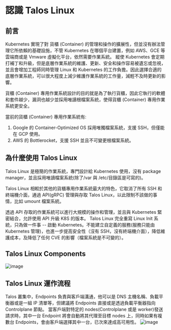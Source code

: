 # 認識 Talos Linux

## 前言
Kubernetes 實現了對 貨櫃 (Container) 的管理和操作的擴展性，但並沒有辦法管理它所依賴的基礎設施，不管 Kubernetes 在哪個平台建置，例如 AWS、GCE 等雲端商或是 Vmware 虛擬化平台，依然需要作業系統。
縱使 Kubernetes 會定期打補丁和升級，但是底層作業系統的維護、更新、安全和操作容易被遺忘或忽視，並且會增加工程師同時管理 Linux 和 Kubernetes 的工作負擔。因此選擇合適的底層作業系統，可以很大程度上減少維護作業系統的工作量，減輕不及時更新的影響。

貨櫃 (Container) 專用作業系統設計的目的就是為了執行貨櫃，因此它執行的軟體和套件越少，漏洞也越少並採用唯讀根檔案系統，使得貨櫃 (Container) 專用作業系統更安全。

當前的貨櫃 (Container) 專用作業系統有:
1. Google 的 Container-Optimized OS 採用唯獨檔案系統，支援 SSH，但僅能在 GCP 使用。
2. AWS 的 Bottlerocket，支援 SSH 並且不可變更根檔案系統。

## 為什麼使用 Talos Linux
Talos Linux 是極簡的作業系統，專門設計給 Kubernetes 使用，沒有 package manager，並且採用唯讀檔案系統(除了/var 與 /etc/目錄區是可寫的)。

Talos Linux 相較於其他的貨櫃專用作業系統最大的特色，它取消了所有 SSH 和終端機介面，通過 API(gRPC) 管理與存取 Talos Linux，以此限制不該做的事情，比如 umount 檔案系統。

透過 API 存取的作業系統可以進行大規模的操作和管理，並且與 Kubernetes 緊密結合，允許使用 API 升級 K8S 的版本。
Talos Linux 完全重寫 Linux Init 系統，只為做一件事 -- 啟動 Kubernetes。不能建立自定義的服務(服務只能由 Kubernetes 管理)，也進一步提高安全性（沒有 SSH，沒有終端機介面），降低維護成本，及降低了任何 CVE 的影響（檔案系統是不可變的）。

## Talos Linux Components
![image](https://github.com/tarokok8s/Tarokok8s/assets/62133915/90e47f3b-b624-48e2-a7fb-c99d10f397c8)

## Talos Linux 運作流程
Talos 叢集中，Endpoints 負責與客戶端溝通，他可以是 DNS 主機名稱、負載平衡器或是一組 IP 清單等，但建議將 Endpoints 直接或是透過負載平衡器指向 Controlplane 節點。
當客戶端對特定的 nodes(Controlplane 或是 worker)發送請求時，其中一台 Endpoint 將會自動將其代理至目標 nodes 上，同時如果有複數台 Endpoints，會由客戶端選擇其中一台，已次來達成高可用性。 
![image](https://github.com/tarokok8s/Tarokok8s/assets/62133915/b05f65d5-4567-4bbe-aee6-12223753b914)

